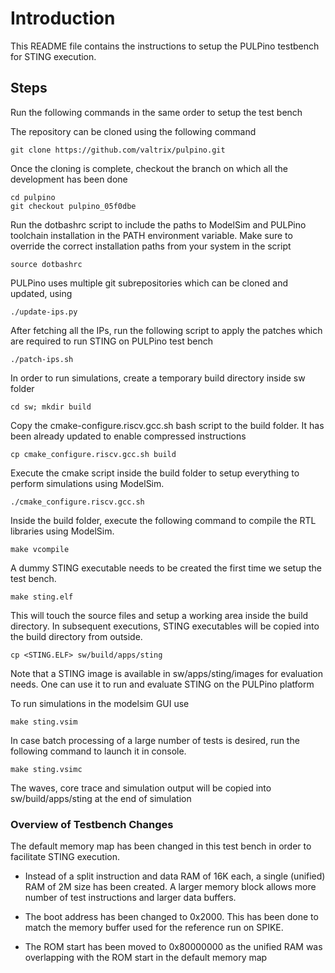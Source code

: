 # Introduction

This README file contains the instructions to setup the PULPino testbench for
STING execution.

## Steps

Run the following commands in the same order to setup the test bench

The repository can be cloned using the following command

    git clone https://github.com/valtrix/pulpino.git

Once the cloning is complete, checkout the branch on which all the development
has been done

    cd pulpino
    git checkout pulpino_05f0dbe

Run the dotbashrc script to include the paths to ModelSim and PULPino toolchain
installation in the PATH environment variable. Make sure to override the correct
installation paths from your system in the script

    source dotbashrc

PULPino uses multiple git subrepositories which can be cloned and updated, using

    ./update-ips.py

After fetching all the IPs, run the following script to apply the patches which
are required to run STING on PULPino test bench

    ./patch-ips.sh


In order to run simulations, create a temporary build directory inside sw folder

    cd sw; mkdir build

Copy the cmake-configure.riscv.gcc.sh bash script to the build folder. It has been
already updated to enable compressed instructions

    cp cmake_configure.riscv.gcc.sh build

Execute the cmake script inside the build folder to setup everything to perform
simulations using ModelSim.

    ./cmake_configure.riscv.gcc.sh

Inside the build folder, execute the following command to compile the RTL libraries
using ModelSim.

    make vcompile

A dummy STING executable needs to be created the first time we setup the test bench.

    make sting.elf

This will touch the source files and setup a working area inside the build directory.
In subsequent executions, STING executables will be copied into the build directory
from outside.

    cp <STING.ELF> sw/build/apps/sting

Note that a STING image is available in sw/apps/sting/images for evaluation needs. One can
use it to run and evaluate STING on the PULPino platform

To run simulations in the modelsim GUI use

    make sting.vsim

In case batch processing of a large number of tests is desired, run the following command
to launch it in console.

    make sting.vsimc

The waves, core trace and simulation output will be copied into sw/build/apps/sting at the
end of simulation

### Overview of Testbench Changes

The default memory map has been changed in this test bench in order to facilitate STING
execution.

- Instead of a split instruction and data RAM of 16K each, a single (unified) RAM of 2M
  size has been created. A larger memory block allows more number of test instructions
  and larger data buffers.

- The boot address has been changed to 0x2000. This has been done to match the memory
  buffer used for the reference run on SPIKE.

- The ROM start has been moved to 0x80000000 as the unified RAM was overlapping with the
  ROM start in the default memory map
